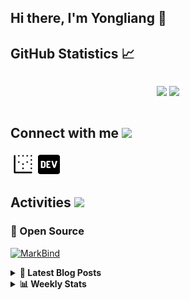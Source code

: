 ## Hi there, I'm Yongliang 👋 

## GitHub Statistics :chart_with_upwards_trend:
<div align="center">
<div style="display: flex; align-items: center; justify-content: center;">

[![](https://github-readme-stats.vercel.app/api?username=tlylt&show_icons=true&theme=tokyonight&hide_border=true&locale=en)](https://github.com/tlylt)
[![](https://github-readme-streak-stats.herokuapp.com/?user=tlylt&theme=tokyonight&hide_border=true)](https://github.com/tlylt)
</div>
</div>

## Connect with me <img src="https://media.giphy.com/media/iY8CRBdQXODJSCERIr/giphy.gif" width="30px">

<a href="https://www.yongliangliu.com/" target="blank"><img align="center" src="static/site-icon.png" alt="yongliangliu.com" height="40" width="40" /></a>
<a href="https://dev.to/tlylt" target="blank"><img align="center" src="static/dev-badge.svg" alt="dev.to/tlylt" height="35" width="35" /></a>

## Activities <img src="https://media.giphy.com/media/WUlplcMpOCEmTGBtBW/giphy.gif" width="30">

### 🔭 Open Source

[![MarkBind](https://github-readme-stats.vercel.app/api/pin/?username=markbind&repo=markbind)](https://github.com/MarkBind/markbind)


<details>
<summary> <b>📕 Latest Blog Posts</b> </summary>

<!-- BLOG-POST-LIST:START -->
- [Intermediate GitHub CI Workflow Walk Through](https://www.yongliangliu.com/blog/intermediate-github-ci-workflow-walk-through/)
- [RooFind](https://www.yongliangliu.com/blog/roofind/)
- [Prove that the problem of determining whether a graph is connected is evasive](https://www.yongliangliu.com/blog/prove-graph-check-connected-evasive/)
- [Prove that every sorting algorithm must make at least lg&lpar;n!&rpar; comparisons](https://www.yongliangliu.com/blog/prove-sorting-at-least-lgn/)
- [Automatically add all existing GitHub repo contributors with all-contributors-cli](https://www.yongliangliu.com/blog/all-contributors-cli-recognize-existing/)
<!-- BLOG-POST-LIST:END -->

</details>

<details>
<summary> <b>📊 Weekly Stats</b> </summary>

<!--START_SECTION:waka-->
**🐱 My GitHub Data** 

> 🏆 1,934 Contributions in the Year 2022
 > 
> 📦 251.5 kB Used in GitHub's Storage 
 > 
> 🚫 Not Opted to Hire
 > 
> 📜 103 Public Repositories 
 > 
> 🔑 13 Private Repositories  
 > 
**I'm an Early 🐤** 

```text
🌞 Morning    420 commits    ███████░░░░░░░░░░░░░░░░░░   28.26% 
🌆 Daytime    406 commits    ██████░░░░░░░░░░░░░░░░░░░   27.32% 
🌃 Evening    551 commits    █████████░░░░░░░░░░░░░░░░   37.08% 
🌙 Night      109 commits    █░░░░░░░░░░░░░░░░░░░░░░░░   7.34%

```
📅 **I'm Most Productive on Thursday** 

```text
Monday       196 commits    ███░░░░░░░░░░░░░░░░░░░░░░   13.19% 
Tuesday      177 commits    ███░░░░░░░░░░░░░░░░░░░░░░   11.91% 
Wednesday    229 commits    ███░░░░░░░░░░░░░░░░░░░░░░   15.41% 
Thursday     231 commits    ████░░░░░░░░░░░░░░░░░░░░░   15.55% 
Friday       228 commits    ███░░░░░░░░░░░░░░░░░░░░░░   15.34% 
Saturday     209 commits    ███░░░░░░░░░░░░░░░░░░░░░░   14.06% 
Sunday       216 commits    ███░░░░░░░░░░░░░░░░░░░░░░   14.54%

```


📊 **This Week I Spent My Time On** 

```text
⌚︎ Time Zone: Asia/Singapore

💬 Programming Languages: 
Markdown                 6 hrs 58 mins       ████████████░░░░░░░░░░░░░   49.84% 
JavaScript               2 hrs 44 mins       █████░░░░░░░░░░░░░░░░░░░░   19.55% 
YAML                     2 hrs 32 mins       ████░░░░░░░░░░░░░░░░░░░░░   18.16% 
JSON                     1 hr 28 mins        ██░░░░░░░░░░░░░░░░░░░░░░░   10.57% 
CSS                      7 mins              ░░░░░░░░░░░░░░░░░░░░░░░░░   0.93%

```


 Last Updated on 08/04/2022 00:36:13 UTC
<!--END_SECTION:waka-->

</details>